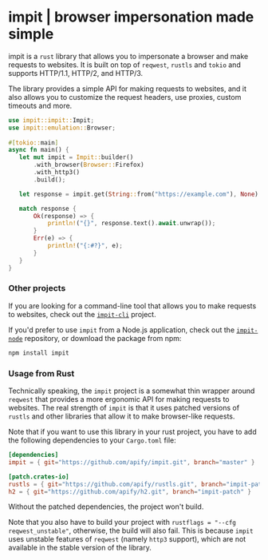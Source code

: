 # impit | browser impersonation made simple

impit is a `rust` library that allows you to impersonate a browser and make requests to websites. It is built on top of `reqwest`, `rustls` and `tokio` and supports HTTP/1.1, HTTP/2, and HTTP/3.

The library provides a simple API for making requests to websites, and it also allows you to customize the request headers, use proxies, custom timeouts and more.

```rust
use impit::impit::Impit;
use impit::emulation::Browser;
 
#[tokio::main]
async fn main() {
   let mut impit = Impit::builder()
       .with_browser(Browser::Firefox)
       .with_http3()
       .build();

   let response = impit.get(String::from("https://example.com"), None).await;

   match response {
       Ok(response) => {
           println!("{}", response.text().await.unwrap());
       }
       Err(e) => {
           println!("{:#?}", e);
       }
   }
}
```

### Other projects

If you are looking for a command-line tool that allows you to make requests to websites, check out the [`impit-cli`](https://github.com/apify/impit-cli/) project.

If you'd prefer to use `impit` from a Node.js application, check out the [`impit-node`](https://github.com/apify/impit-node) repository, or download the package from npm:
```bash
npm install impit
```

### Usage from Rust

Technically speaking, the `impit` project is a somewhat thin wrapper around `reqwest` that provides a more ergonomic API for making requests to websites. 
The real strength of `impit` is that it uses patched versions of `rustls` and other libraries that allow it to make browser-like requests.

Note that if you want to use this library in your rust project, you have to add the following dependencies to your `Cargo.toml` file:
```toml
[dependencies]
impit = { git="https://github.com/apify/impit.git", branch="master" }

[patch.crates-io]
rustls = { git="https://github.com/apify/rustls.git", branch="impit-patch" }
h2 = { git="https://github.com/apify/h2.git", branch="impit-patch" }
```

Without the patched dependencies, the project won't build.

Note that you also have to build your project with `rustflags = "--cfg reqwest_unstable"`, otherwise, the build will also fail.
This is because `impit` uses unstable features of `reqwest` (namely `http3` support), which are not available in the stable version of the library.